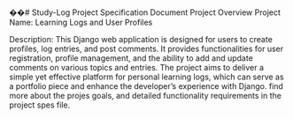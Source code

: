 ��#   S t u d y - L o g 
 
Project Specification Document
Project Overview
Project Name: Learning Logs and User Profiles


Description: This Django web application is designed for users to create profiles, log entries, and post comments. 
It provides functionalities for user registration, profile management, and the ability to add and update comments on various topics and entries. The project aims to deliver a simple yet effective platform for personal learning logs, which can serve as a portfolio piece and enhance the developer’s experience with Django.
 find more about the projes goals, and detailed functionality requirements in the project spes file.

